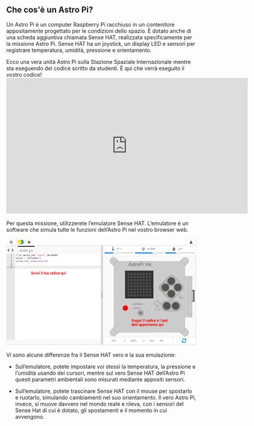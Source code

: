 ## Che cos'è un Astro Pi?

Un Astro Pi è un computer Raspberry Pi racchiuso in un contenitore appositamente progettato per le condizioni dello spazio. È dotato anche di una scheda aggiuntiva chiamata Sense HAT, realizzata specificamente per la missione Astro Pi. Sense HAT ha un joystick, un display LED e sensori per registrare temperatura, umidità, pressione e orientamento.

Ecco una vera unità Astro Pi sulla Stazione Spaziale Internazionale mentre sta eseguendo del codice scritto da studenti. È qui che verrà eseguito il vostro codice! <iframe src="https://player.vimeo.com/video/172737314" width="640" height="360" frameborder="0" webkitallowfullscreen mozallowfullscreen allowfullscreen mark="crwd-mark"></iframe> 

Per questa missione, utilizzerete l’emulatore Sense HAT. L’emulatore è un software che simula tutte le funzioni dell’Astro Pi nel vostro browser web.

![Emulatore Sense HAT](images/sense-hat-emulator.png)

Vi sono alcune differenze fra il Sense HAT vero e la sua emulazione:

- Sull’emulatore, potete impostare voi stessi la temperatura, la pressione e l’umidità usando dei cursori, mentre sul vero Sense HAT dell’Astro Pi questi parametri ambientali sono misurati mediante appositi sensori.

- Sull’emulatore, potete trascinare Sense HAT con il mouse per spostarlo e ruotarlo, simulando cambiamenti nel suo orientamento. Il vero Astro Pi, invece, si muove davvero nel mondo reale e rileva, con i sensori del Sense Hat di cui è dotato, gli spostamenti e il momento in cui avvengono.
